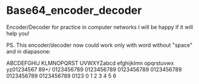 # Base64_encoder_decoder
Encoder/Decoder for practice in computer networks
I will be happy if it will help you!

PS. This encoder/decoder now could work only with word without "space" and in diapasone:

ABCDEFGHIJ KLMNOPQRST UVWXYZabcd efghijklmn opqrstuvwx yz01234567 89+/
0123456789 0123456789 0123456789 0123456789 0123456789 0123456789 0123
0          1          2          3          4          5          6
